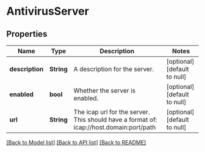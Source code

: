 # AntivirusServer

## Properties
Name | Type | Description | Notes
------------ | ------------- | ------------- | -------------
**description** | **String** | A description for the server. | [optional] [default to null]
**enabled** | **bool** | Whether the server is enabled. | [optional] [default to null]
**url** | **String** | The icap url for the server.  This should have a format of: icap://host.domain:port/path | [optional] [default to null]

[[Back to Model list]](../README.md#documentation-for-models) [[Back to API list]](../README.md#documentation-for-api-endpoints) [[Back to README]](../README.md)


